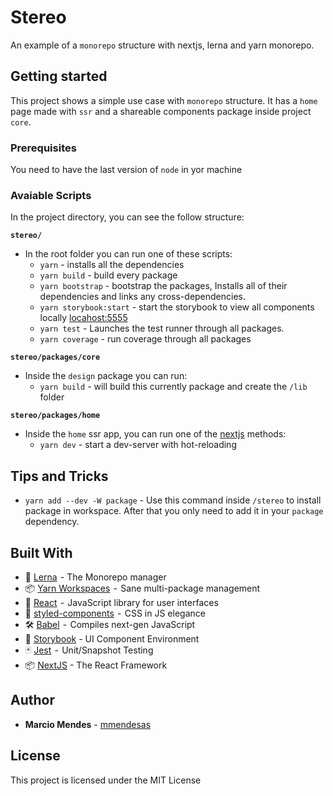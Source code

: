 # Stereo

An example of a `monorepo` structure with nextjs, lerna and yarn monorepo.

## Getting started

This project shows a simple use case with `monorepo` structure. It has a `home` page made with `ssr` and a shareable components package inside project `core`.

### Prerequisites

You need to have the last version of `node` in yor machine

### Avaiable Scripts

In the project directory, you can see the follow structure:

**`stereo/`**

- In the root folder you can run one of these scripts:
  - `yarn` - installs all the dependencies
  - `yarn build` - build every package
  - `yarn bootstrap` - bootstrap the packages, Installs all of their dependencies and links any cross-dependencies.
  - `yarn storybook:start` - start the storybook to view all components locally [locahost:5555](http://localhost:5555)
  - `yarn test` - Launches the test runner through all packages.
  - `yarn coverage` - run coverage through all packages

**`stereo/packages/core`**

- Inside the `design` package you can run:
  - `yarn build` - will build this currently package and create the `/lib` folder

**`stereo/packages/home`**

- Inside the `home` ssr app, you can run one of the [nextjs](https://nextjs.org/docs) methods:
  - `yarn dev` - start a dev-server with hot-reloading

## Tips and Tricks

- `yarn add --dev -W package` - Use this command inside `/stereo` to install package in workspace. After that you only need to add it in your `package` dependency.

## Built With

- 🐉 [Lerna](https://lernajs.io/)  - The Monorepo manager
- 📦 [Yarn Workspaces](https://yarnpkg.com/lang/en/docs/workspaces/)  -  Sane multi-package management
- 🚀 [React](https://reactjs.org/)  -  JavaScript library for user interfaces
- 💅 [styled-components](https://www.styled-components.com/)  -  CSS in JS elegance
- 🛠 [Babel](https://babeljs.io/)  -  Compiles next-gen JavaScript
- 📖 [Storybook](https://storybook.js.org/) - UI Component Environment
- 🃏 [Jest](https://jestjs.io/)  -  Unit/Snapshot Testing
- 📦 [NextJS](https://nextjs.org/) - The React Framework

## Author

- **Marcio Mendes** - [mmendesas](https://github.com/mmendesas)

## License

This project is licensed under the MIT License
